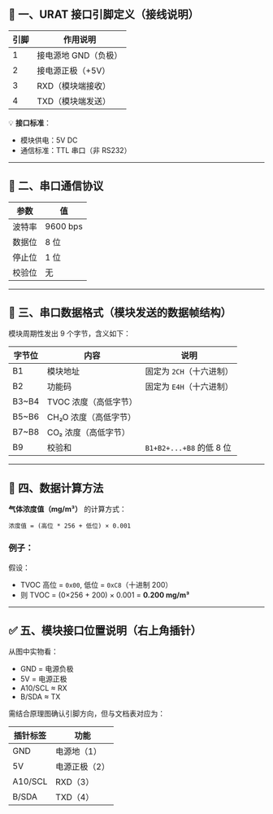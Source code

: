 ## 🧩 一、URAT 接口引脚定义（接线说明）

| 引脚 | 作用说明         |
| -- | ------------ |
| 1  | 接电源地 GND（负极） |
| 2  | 接电源正极（+5V）   |
| 3  | RXD（模块端接收）   |
| 4  | TXD（模块端发送）   |

💡 **接口标准**：

* 模块供电：5V DC
* 通信标准：TTL 串口（非 RS232）

---

## 🔧 二、串口通信协议

| 参数  | 值        |
| --- | -------- |
| 波特率 | 9600 bps |
| 数据位 | 8 位      |
| 停止位 | 1 位      |
| 校验位 | 无        |

---

## 🧬 三、串口数据格式（模块发送的数据帧结构）

模块周期性发出 9 个字节，含义如下：

| 字节位    | 内容            | 说明                    |
| ------ | ------------- | --------------------- |
| B1     | 模块地址          | 固定为 `2CH`（十六进制）       |
| B2     | 功能码           | 固定为 `E4H`（十六进制）       |
| B3\~B4 | TVOC 浓度（高低字节） |                       |
| B5\~B6 | CH₂O 浓度（高低字节） |                       |
| B7\~B8 | CO₂ 浓度（高低字节）  |                       |
| B9     | 校验和           | `B1+B2+...+B8` 的低 8 位 |

---

## 📏 四、数据计算方法

**气体浓度值（mg/m³）** 的计算方式：

```text
浓度值 = (高位 * 256 + 低位) × 0.001
```

### 例子：

假设：

* TVOC 高位 = `0x00`, 低位 = `0xC8`（十进制 200）
* 则 TVOC = (0×256 + 200) × 0.001 = **0.200 mg/m³**

---

## ✅ 五、模块接口位置说明（右上角插针）

从图中实物看：

* GND = 电源负极
* 5V = 电源正极
* A10/SCL ≈ RX
* B/SDA ≈ TX

需结合原理图确认引脚方向，但与文档表对应为：

| 插针标签    | 功能      |
| ------- | ------- |
| GND     | 电源地（1）  |
| 5V      | 电源正极（2） |
| A10/SCL | RXD（3）  |
| B/SDA   | TXD（4）  |